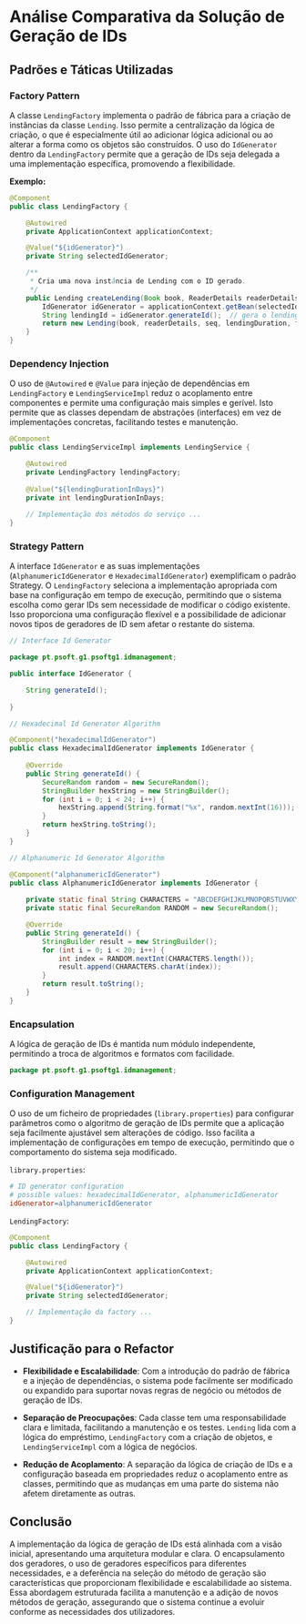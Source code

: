 # Análise Comparativa da Solução de Geração de IDs

## Padrões e Táticas Utilizadas

### Factory Pattern

A classe `LendingFactory` implementa o padrão de fábrica para a criação de instâncias da classe `Lending`. Isso permite a centralização da lógica de criação, o que é especialmente útil ao adicionar lógica adicional ou ao alterar a forma como os objetos são construídos. O uso do `IdGenerator` dentro da `LendingFactory` permite que a geração de IDs seja delegada a uma implementação específica, promovendo a flexibilidade.

**Exemplo:**

```java
@Component
public class LendingFactory {

    @Autowired
    private ApplicationContext applicationContext;

    @Value("${idGenerator}")
    private String selectedIdGenerator;

    /**
     * Cria uma nova instância de Lending com o ID gerado.
     */
    public Lending createLending(Book book, ReaderDetails readerDetails, int seq, int lendingDuration, int fineValuePerDayInCents) {
        IdGenerator idGenerator = applicationContext.getBean(selectedIdGenerator, IdGenerator.class);
        String lendingId = idGenerator.generateId();  // gera o lendingId
        return new Lending(book, readerDetails, seq, lendingDuration, fineValuePerDayInCents, lendingId);
    }
}
```


### Dependency Injection

O uso de `@Autowired` e `@Value` para injeção de dependências em `LendingFactory` e `LendingServiceImpl` reduz o acoplamento entre componentes e permite uma configuração mais simples e gerível. Isto permite que as classes dependam de abstrações (interfaces) em vez de implementações concretas, facilitando testes e manutenção.

```java
@Component
public class LendingServiceImpl implements LendingService {

    @Autowired
    private LendingFactory lendingFactory;
    
    @Value("${lendingDurationInDays}")
    private int lendingDurationInDays;
    
    // Implementação dos métodos do serviço ...
}
```


### Strategy Pattern

A interface `IdGenerator` e as suas implementações (`AlphanumericIdGenerator` e `HexadecimalIdGenerator`) exemplificam o padrão Strategy. O `LendingFactory` seleciona a implementação apropriada com base na configuração em tempo de execução, permitindo que o sistema escolha como gerar IDs sem necessidade de modificar o código existente. Isso proporciona uma configuração flexível e a possibilidade de adicionar novos tipos de geradores de ID sem afetar o restante do sistema.

```java
// Interface Id Generator

package pt.psoft.g1.psoftg1.idmanagement;

public interface IdGenerator {

    String generateId();
    
}
```
```java
// Hexadecimal Id Generator Algorithm

@Component("hexadecimalIdGenerator")
public class HexadecimalIdGenerator implements IdGenerator {
    
    @Override
    public String generateId() {
        SecureRandom random = new SecureRandom();
        StringBuilder hexString = new StringBuilder();
        for (int i = 0; i < 24; i++) {
            hexString.append(String.format("%x", random.nextInt(16)));
        }
        return hexString.toString();
    }
}
```
```java
// Alphanumeric Id Generator Algorithm

@Component("alphanumericIdGenerator")
public class AlphanumericIdGenerator implements IdGenerator {
    
    private static final String CHARACTERS = "ABCDEFGHIJKLMNOPQRSTUVWXYZ0123456789";
    private static final SecureRandom RANDOM = new SecureRandom();

    @Override
    public String generateId() {
        StringBuilder result = new StringBuilder();
        for (int i = 0; i < 20; i++) {
            int index = RANDOM.nextInt(CHARACTERS.length());
            result.append(CHARACTERS.charAt(index));
        }
        return result.toString();
    }
}
```

### Encapsulation

A lógica de geração de IDs é mantida num módulo independente, permitindo a troca de algoritmos e formatos com facilidade. 

```java
package pt.psoft.g1.psoftg1.idmanagement;
```

### Configuration Management

O uso de um ficheiro de propriedades (`library.properties`) para configurar parâmetros como o algoritmo de geração de IDs permite que a aplicação seja facilmente ajustável sem alterações de código. Isso facilita a implementação de configurações em tempo de execução, permitindo que o comportamento do sistema seja modificado.

`library.properties`:

```makefile
# ID generator configuration
# possible values: hexadecimalIdGenerator, alphanumericIdGenerator
idGenerator=alphanumericIdGenerator
```
`LendingFactory`:
```java
@Component
public class LendingFactory {

    @Autowired
    private ApplicationContext applicationContext;

    @Value("${idGenerator}")
    private String selectedIdGenerator;

    // Implementação da factory ...
}
```

## Justificação para o Refactor

- **Flexibilidade e Escalabilidade**: Com a introdução do padrão de fábrica e a injeção de dependências, o sistema pode facilmente ser modificado ou expandido para suportar novas regras de negócio ou métodos de geração de IDs.

- **Separação de Preocupações**: Cada classe tem uma responsabilidade clara e limitada, facilitando a manutenção e os testes. `Lending` lida com a lógica do empréstimo, `LendingFactory` com a criação de objetos, e `LendingServiceImpl` com a lógica de negócios.

- **Redução de Acoplamento**: A separação da lógica de criação de IDs e a configuração baseada em propriedades reduz o acoplamento entre as classes, permitindo que as mudanças em uma parte do sistema não afetem diretamente as outras.


## Conclusão

A implementação da lógica de geração de IDs está alinhada com a visão inicial, apresentando uma arquitetura modular e clara. O encapsulamento dos geradores, o uso de geradores específicos para diferentes necessidades, e a deferência na seleção do método de geração são características que proporcionam flexibilidade e escalabilidade ao sistema. Essa abordagem estruturada facilita a manutenção e a adição de novos métodos de geração, assegurando que o sistema continue a evoluir conforme as necessidades dos utilizadores.
